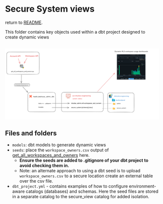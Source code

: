 # **Secure System views**
return to [README](../README.md).

This folder contains key objects used within a dbt project designed to create dynamic views

##
![Billing Image](../img/billing.png)


## Files and folders
- `models`: dbt models to generate dynamic views
- `seeds`: place the `workspace_owners.csv` output of [get_all_workspaces_and_owners](get_all_workspaces_and_owners/get_all_workspaces_and_owners.md) here. 
    - **Ensure the seeds are added to .gitignore of your dbt project to avoid checking them in.** 
    - Note: an alternate approach to using a dbt seed is to upload `workspace_owners.csv` to a secure location create an external table over the csv file.
- `dbt_project.yml` - contains examples of how to configure environment-aware catalogs (databases) and schemas. Here the seed files are stored in a separate catalog to the secure_view catalog for added isolation.



